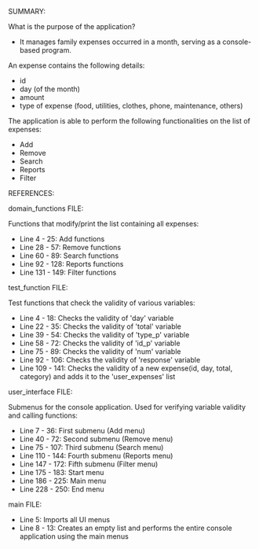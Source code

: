 SUMMARY:

What is the purpose of the application?
- It manages family expenses occurred in a month, serving as a console-based program.
   
An expense contains the following details:
   - id
   - day (of the month)
   - amount
   - type of expense (food, utilities, clothes, phone, maintenance, others)

The application is able to perform the following functionalities on the list of expenses:
   - Add
   - Remove
   - Search
   - Reports
   - Filter



REFERENCES:

domain_functions FILE:

Functions that modify/print the list containing all expenses:
- Line   4 -  25: Add functions
- Line  28 -  57: Remove functions
- Line  60 -  89: Search functions
- Line  92 - 128: Reports functions
- Line 131 - 149: Filter functions

test_function FILE:

Test functions that check the validity of various variables:
- Line   4 -  18: Checks the validity of 'day' variable
- Line  22 -  35: Checks the validity of 'total' variable
- Line  39 -  54: Checks the validity of 'type_p' variable
- Line  58 -  72: Checks the validity of 'id_p' variable
- Line  75 -  89: Checks the validity of 'num' variable
- Line  92 - 106: Checks the validity of 'response' variable
- Line 109 - 141: Checks the validity of a new expense(id, day, total, category) and adds it to the 'user_expenses' list

user_interface FILE:

Submenus for the console application. Used for verifying variable validity and calling functions:
- Line   7 -  36: First submenu (Add menu)
- Line  40 -  72: Second submenu (Remove menu)
- Line  75 - 107: Third submenu (Search menu)
- Line 110 - 144: Fourth submenu (Reports menu)
- Line 147 - 172: Fifth submenu (Filter menu)
- Line 175 - 183: Start menu
- Line 186 - 225: Main menu
- Line 228 - 250: End menu

main FILE:
- Line      5: Imports all UI menus
- Line 8 - 13: Creates an empty list and performs the entire console application using the main menus
